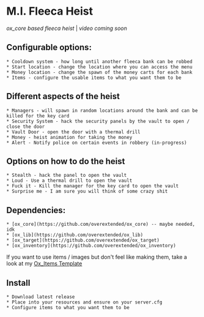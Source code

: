 # M.I. Fleeca Heist
*ox_core based fleeca heist* | *video coming soon*

## Configurable options:
    * Cooldown system - how long until another fleeca bank can be robbed
    * Start location - change the location where you can access the menu
    * Money location - change the spawn of the money carts for each bank
    * Items - configure the usable items to what you want them to be
## Different aspects of the heist
    * Managers - will spawn in random locations around the bank and can be killed for the key card
    * Security System - hack the security panels by the vault to open / close the door
    * Vault Door - open the door with a thermal drill
    * Money - heist animation for taking the money
    * Alert - Notify police on certain events in robbery (in-progress)
## Options on how to do the heist
    * Stealth - hack the panel to open the vault
    * Loud - Use a thermal drill to open the vault
    * Fuck it - Kill the manager for the key card to open the vault
    * Surprise me - I am sure you will think of some crazy shit
## Dependencies:
    * [ox_core](https://github.com/overextended/ox_core) -- maybe needed, idk
    * [ox_lib](https://github.com/overextended/ox_lib)
    * [ox_target](https://github.com/overextended/ox_target)
    * [ox_inventory](https://github.com/overextended/ox_inventory)
If you want to use items / images but don't feel like making them, take a look at my [Ox_Items Template](https://github.com/MIAgimir/Ox_Inventory-ItemsTemplate/releases)
## Install
    * Download latest release
    * Place into your resources and ensure on your server.cfg
    * Configure items to what you want them to be

